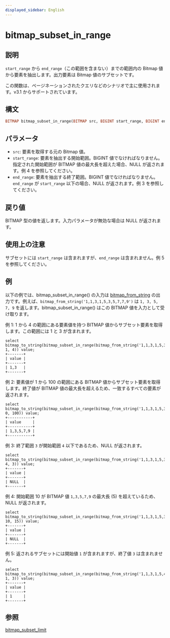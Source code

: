 ```yaml
---
displayed_sidebar: English
---
```


# bitmap_subset_in_range

## 説明

`start_range` から `end_range`（この範囲を含まない）までの範囲内の Bitmap 値から要素を抽出します。出力要素は Bitmap 値のサブセットです。

この関数は、ページネーションされたクエリなどのシナリオで主に使用されます。v3.1 からサポートされています。

## 構文

```Haskell
BITMAP bitmap_subset_in_range(BITMAP src, BIGINT start_range, BIGINT end_range)
```

## パラメータ

- `src`: 要素を取得する元の Bitmap 値。
- `start_range`: 要素を抽出する開始範囲。BIGINT 値でなければなりません。指定された開始範囲が BITMAP 値の最大長を超えた場合、NULL が返されます。例 4 を参照してください。
- `end_range`: 要素を抽出する終了範囲。BIGINT 値でなければなりません。`end_range` が `start_range` 以下の場合、NULL が返されます。例 3 を参照してください。

## 戻り値

BITMAP 型の値を返します。入力パラメータが無効な場合は NULL が返されます。

## 使用上の注意

サブセットには `start_range` は含まれますが、`end_range` は含まれません。例 5 を参照してください。

## 例

以下の例では、bitmap_subset_in_range() の入力は [bitmap_from_string](./bitmap_from_string.md) の出力です。例えば、`bitmap_from_string('1,1,3,1,5,3,5,7,7,9')` は `1, 3, 5, 7, 9` を返します。bitmap_subset_in_range() はこの BITMAP 値を入力として受け取ります。

例 1: 1 から 4 の範囲にある要素値を持つ BITMAP 値からサブセット要素を取得します。この範囲には 1 と 3 が含まれます。

```Plaintext
select bitmap_to_string(bitmap_subset_in_range(bitmap_from_string('1,1,3,1,5,3,5,7,7,9'), 1, 4)) value;
+-------+
| value |
+-------+
| 1,3   |
+-------+
```

例 2: 要素値が 1 から 100 の範囲にある BITMAP 値からサブセット要素を取得します。終了値が BITMAP 値の最大長を超えるため、一致するすべての要素が返されます。

```Plaintext
select bitmap_to_string(bitmap_subset_in_range(bitmap_from_string('1,1,3,1,5,3,5,7,7,9'), 0, 100)) value;
+-----------+
| value     |
+-----------+
| 1,3,5,7,9 |
+-----------+
```

例 3: 終了範囲 `3` が開始範囲 `4` 以下であるため、NULL が返されます。

```Plaintext
select bitmap_to_string(bitmap_subset_in_range(bitmap_from_string('1,1,3,1,5,3,5,7,7,9'), 4, 3)) value;
+-------+
| value |
+-------+
| NULL  |
+-------+
```

例 4: 開始範囲 10 が BITMAP 値 `1,3,5,7,9` の最大長 (5) を超えているため、NULL が返されます。

```Plain
select bitmap_to_string(bitmap_subset_in_range(bitmap_from_string('1,1,3,1,5,3,5,7,7,9'), 10, 15)) value;
+-------+
| value |
+-------+
| NULL  |
+-------+
```

例 5: 返されるサブセットには開始値 `1` が含まれますが、終了値 `3` は含まれません。

```plaintext
select bitmap_to_string(bitmap_subset_in_range(bitmap_from_string('1,1,3,1,5,4,5,6,7,9'), 1, 3)) value;
+-------+
| value |
+-------+
| 1     |
+-------+
```

## 参照

[bitmap_subset_limit](./bitmap_subset_limit.md)
